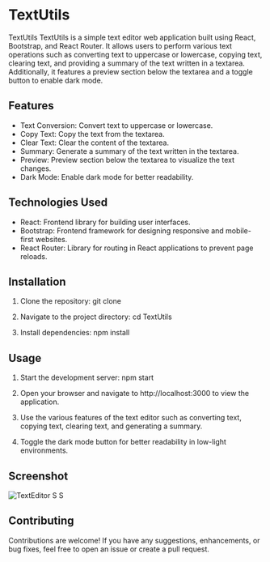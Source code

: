 
# TextUtils


TextUtils
TextUtils is a simple text editor web application built using React, Bootstrap, and React Router. It allows users to perform various text operations such as converting text to uppercase or lowercase, copying text, clearing text, and providing a summary of the text written in a textarea. Additionally, it features a preview section below the textarea and a toggle button to enable dark mode.


## Features

- Text Conversion: Convert text to uppercase or lowercase.
- Copy Text: Copy the text from the textarea.
- Clear Text: Clear the content of the textarea.
- Summary: Generate a summary of the text written in the textarea.
- Preview: Preview section below the textarea to visualize the text changes.
- Dark Mode: Enable dark mode for better readability.


## Technologies Used

- React: Frontend library for building user interfaces.
- Bootstrap: Frontend framework for designing responsive and mobile-first websites.
- React Router: Library for routing in React applications to prevent page reloads.


## Installation
1. Clone the repository:
git clone <repository-url>

2. Navigate to the project directory:
cd TextUtils

3. Install dependencies:
npm install

    
## Usage

1. Start the development server:
npm start

2. Open your browser and navigate to http://localhost:3000 to view the application.

3. Use the various features of the text editor such as converting text, copying text, clearing text, and generating a summary.

4. Toggle the dark mode button for better readability in low-light environments.

## Screenshot


![TextEditor S S](https://github.com/kirat13/Text-Editor/assets/152523419/036e8cea-79b9-41d9-90d6-cc77f9e99746)

## Contributing

Contributions are welcome! If you have any suggestions, enhancements, or bug fixes, feel free to open an issue or create a pull request.

